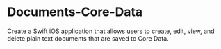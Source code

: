 # Documents-Core-Data
Create a Swift iOS application that allows users to create, edit, view, and delete plain text documents that are saved to Core Data. 
